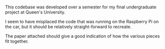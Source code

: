 This codebase was developed over a semester for my final undergraduate project at Queen's University. 

I seem to have misplaced the code that was running on the Raspberry Pi on the car, 
but it should be relatively straight-forward to recreate. 

The paper attached should give a good indication of how the various pieces fit together.
